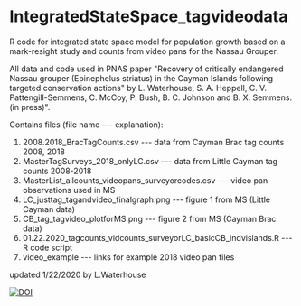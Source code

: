 # IntegratedStateSpace_tagvideodata
R code for integrated state space model for population growth based on a mark-resight study and counts from video pans for the Nassau Grouper.

All data and code used in PNAS paper "Recovery of critically endangered Nassau grouper (Epinephelus striatus) in the Cayman Islands following targeted conservation actions" by L. Waterhouse, S. A. Heppell, C. V. Pattengill-Semmens, C. McCoy, P. Bush, B. C. Johnson and B. X. Semmens. (in press)".

Contains files (file name --- explanation):
1. 2008.2018_BracTagCounts.csv --- data from Cayman Brac tag counts 2008, 2018
2. MasterTagSurveys_2018_onlyLC.csv --- data from Little Cayman tag counts 2008-2018
3. MasterList_allcounts_videopans_surveyorcodes.csv --- video pan observations used in MS
4. LC_justtag_tagandvideo_finalgraph.png	--- figure 1 from MS (Little Cayman data)
5. CB_tag_tagvideo_plotforMS.png --- figure 2 from MS (Cayman Brac data)
6. 01.22.2020_tagcounts_vidcounts_surveyorLC_basicCB_indvislands.R --- R code script
7. video_example --- links for example 2018 video pan files

updated 1/22/2020 by L.Waterhouse

<a href="https://doi.org/10.5281/zenodo.3625205"><img src="https://zenodo.org/badge/DOI/10.5281/zenodo.3625205.svg" alt="DOI"></a>

